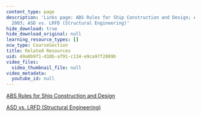 ```yaml
---
content_type: page
description: 'Links page: ABS Rules for Ship Construction and Design; ABS Rules Steel
  2003; ASD vs. LRFD (Structural Engineering)'
hide_download: true
hide_download_original: null
learning_resource_types: []
ocw_type: CourseSection
title: Related Resources
uid: 49a0b9f1-d18b-af91-c134-e9ca97f2809b
video_files:
  video_thumbnail_file: null
video_metadata:
  youtube_id: null
---
```


[ABS Rules for Ship Construction and Design](https://ww2.eagle.org/en/rules-and-resources/rules-and-guides.html)

[ASD vs. LRFD (Structural Engineering)](http://www.bgstructuralengineering.com/BGDesign/BGDesign05.htm)